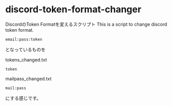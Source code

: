 # discord-token-format-changer

DiscordのToken Formatを変えるスクリプト
This is a script to change discord token format.

```
email:pass:token
```
となっているものを

tokens_changed.txt
```
token
```

mailpass_changed.txt
```
mail:pass
```

にする感じです。
